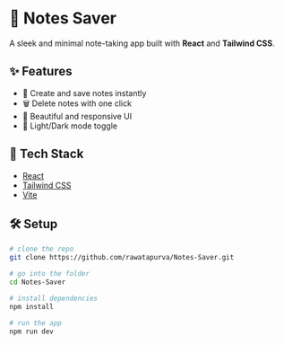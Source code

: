 # 📝 Notes Saver

A sleek and minimal note-taking app built with **React** and **Tailwind CSS**.

## ✨ Features

- 🧠 Create and save notes instantly
- 🗑️ Delete notes with one click
- 🎨 Beautiful and responsive UI
- 🌙 Light/Dark mode toggle 

## 🚀 Tech Stack

- [React](https://reactjs.org/)
- [Tailwind CSS](https://tailwindcss.com/)
- [Vite](https://vitejs.dev/)

## 🛠️ Setup

```bash
# clone the repo
git clone https://github.com/rawatapurva/Notes-Saver.git

# go into the folder
cd Notes-Saver

# install dependencies
npm install

# run the app
npm run dev
